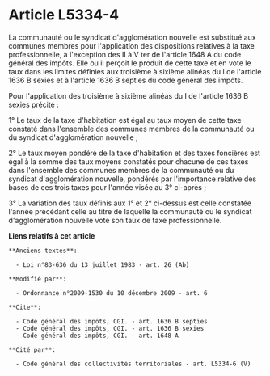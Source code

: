 # Article L5334-4

La communauté ou le syndicat d'agglomération nouvelle est substitué aux communes membres pour l'application des dispositions
relatives à la taxe professionnelle, à l'exception des II à V ter de l'article 1648 A du code général des impôts. Elle ou il
perçoit le produit de cette taxe et en vote le taux dans les limites définies aux troisième à sixième alinéas du I de
l'article 1636 B sexies et à l'article 1636 B septies du code général des impôts. 

Pour l'application des troisième à sixième alinéas du I de l'article 1636 B sexies précité : 

1° Le taux de la taxe d'habitation est égal au taux moyen de cette taxe constaté dans l'ensemble des communes membres de la
communauté ou du syndicat d'agglomération nouvelle ; 

2° Le taux moyen pondéré de la taxe d'habitation et des taxes foncières est égal à la somme des taux moyens constatés pour
chacune de ces taxes dans l'ensemble des communes membres de la communauté ou du syndicat d'agglomération nouvelle, pondérés
par l'importance relative des bases de ces trois taxes pour l'année visée au 3° ci-après ; 

3° La variation des taux définis aux 1° et 2° ci-dessus est celle constatée l'année précédant celle au titre de laquelle la
communauté ou le syndicat d'agglomération nouvelle vote son taux de taxe professionnelle.

**Liens relatifs à cet article**

	**Anciens textes**:

	  - Loi n°83-636 du 13 juillet 1983 - art. 26 (Ab)

	**Modifié par**:

	  - Ordonnance n°2009-1530 du 10 décembre 2009 - art. 6

	**Cite**:

	  - Code général des impôts, CGI. - art. 1636 B septies
	  - Code général des impôts, CGI. - art. 1636 B sexies
	  - Code général des impôts, CGI. - art. 1648 A

	**Cité par**:

	  - Code général des collectivités territoriales - art. L5334-6 (V)
